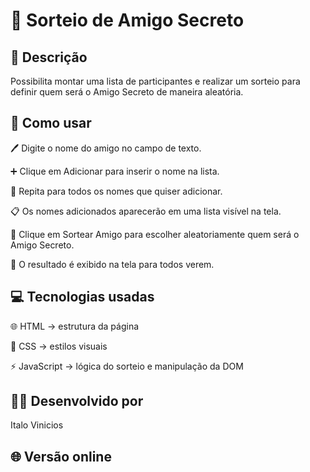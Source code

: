 # 🎉 Sorteio de Amigo Secreto 

## 📖 Descrição
Possibilita montar uma lista de participantes e realizar um sorteio para definir quem será o Amigo Secreto de maneira aleatória.


## 🚀 Como usar
🖊️ Digite o nome do amigo no campo de texto.

➕ Clique em Adicionar para inserir o nome na lista.

🔁 Repita para todos os nomes que quiser adicionar.

📋 Os nomes adicionados aparecerão em uma lista visível na tela.

🎲  Clique em Sortear Amigo para escolher aleatoriamente quem será o Amigo Secreto.

🎉 O resultado é exibido na tela para todos verem.

## 💻 Tecnologias usadas
🌐 HTML → estrutura da página

🎨 CSS → estilos visuais

⚡ JavaScript → lógica do sorteio e manipulação da DOM

## 👩‍💻 Desenvolvido por
Italo Vinicios

## 🌐 Versão online
